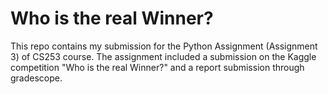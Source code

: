 # Who is the real Winner?
This repo contains my submission for the Python Assignment (Assignment 3) of CS253 course. The assignment included a submission on the Kaggle competition "Who is the real Winner?" and a report submission through gradescope.
